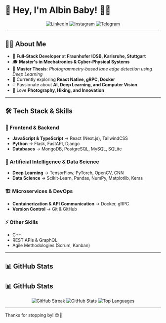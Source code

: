 # 🚀 Hey, I'm Albin Baby! 👋😊  

<div align="center">

[![LinkedIn](https://img.shields.io/badge/-LinkedIn-0A66C2?style=for-the-badge&logo=linkedin&logoColor=white)](https://www.linkedin.com/in/albin-babyy/)
[![Instagram](https://img.shields.io/badge/-Instagram-E4405F?style=for-the-badge&logo=instagram&logoColor=white)](https://www.instagram.com/_._try8yorself_._/)
[![Telegram](https://img.shields.io/badge/-Telegram-0088CC?style=for-the-badge&logo=telegram&logoColor=white)](https://t.me/sd_albin_baby)

</div>

---

## 🧑‍💻 **About Me**

- 💼 **Full-Stack Developer** at **Fraunhofer IOSB, Karlsruhe, Stuttgart**
- 🎓 **Master's in Mechatronics & Cyber-Physical Systems**
- 📜 **Master Thesis**: *Photogrammetry-based lane edge detection using Deep Learning*
- 🌱 Currently exploring **React Native, gRPC, Docker**
- 💡 Passionate about **AI, Deep Learning, and Computer Vision**
- 📸 Love **Photography, Hiking, and Innovation**

---

## 🛠 **Tech Stack & Skills**

### 🚀 **Frontend & Backend**
- **JavaScript & TypeScript** → React (Next.js), TailwindCSS
- **Python** → Flask, FastAPI, Django
- **Databases** → MongoDB, PostgreSQL, MySQL, SQLite

### 🤖 **Artificial Intelligence & Data Science**
- **Deep Learning** → TensorFlow, PyTorch, OpenCV, CNN
- **Data Science** → Scikit-Learn, Pandas, NumPy, Matplotlib, Keras

### 🏗️ **Microservices & DevOps**
- **Containerization & API Communication** → Docker, gRPC
- **Version Control** → Git & GitHub

### ⚡ **Other Skills**
- C++
- REST APIs & GraphQL
- Agile Methodologies (Scrum, Kanban)

---

## 📊 **GitHub Stats**

## 📊 **GitHub Stats**

<div align="center">

  <img src="https://github-readme-streak-stats.herokuapp.com/?user=albinbabyme05&theme=radical&locale=en" alt="GitHub Streak" />
  <img src="https://github-readme-stats.vercel.app/api?username=albinbabyme05&show_icons=true&theme=radical" alt="GitHub Stats" />
  <img src="https://github-readme-stats.vercel.app/api/top-langs/?username=albinbabyme05&layout=compact&theme=radical" alt="Top Languages" />

</div>


---


Thanks for stopping by! 😊🚀

